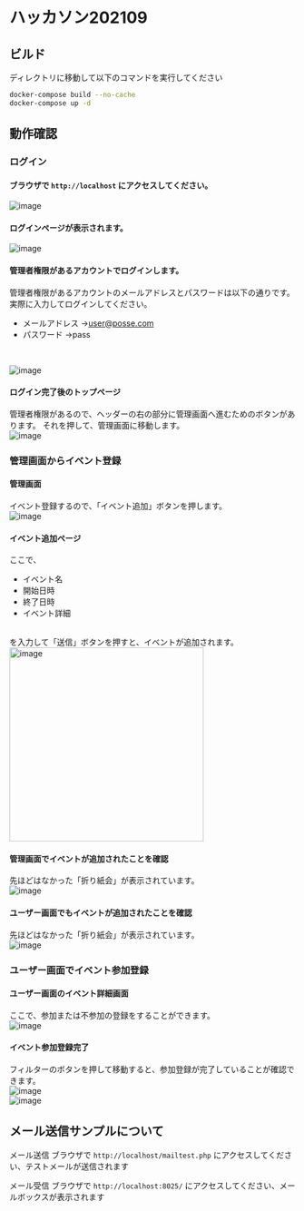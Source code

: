 # ハッカソン202109

## ビルド

ディレクトリに移動して以下のコマンドを実行してください

```bash
docker-compose build --no-cache
docker-compose up -d
```

## 動作確認
### ログイン
#### ブラウザで `http://localhost` にアクセスしてください。
![image](https://user-images.githubusercontent.com/94669039/189110868-00a9a465-2c77-4f95-b83a-89c76365ee8b.png)

#### ログインページが表示されます。
![image](https://user-images.githubusercontent.com/94669039/189111328-c962b4d6-f93f-4d9c-864c-0bd168862239.png)

#### 管理者権限があるアカウントでログインします。
管理者権限があるアカウントのメールアドレスとパスワードは以下の通りです。実際に入力してログインしてください。
- メールアドレス ->user@posse.com
- パスワード ->pass
<br>

![image](https://user-images.githubusercontent.com/94669039/189111749-67291758-1b18-46ad-a97f-e381f26b431f.png)

#### ログイン完了後のトップページ
管理者権限があるので、ヘッダーの右の部分に管理画面へ進むためのボタンがあります。
それを押して、管理画面に移動します。
<br>
![image](https://user-images.githubusercontent.com/94669039/189113786-b65c8ca2-45e8-48cf-874e-1055830e5f07.png)

### 管理画面からイベント登録
#### 管理画面
イベント登録するので、「イベント追加」ボタンを押します。
<br>
![image](https://user-images.githubusercontent.com/94669039/189113961-ad037e1d-e96a-4629-94e0-8b5efb2a7362.png)

#### イベント追加ページ
ここで、
- イベント名
- 開始日時
- 終了日時
- イベント詳細
<br>
を入力して「送信」ボタンを押すと、イベントが追加されます。
<br>
<img width="342" alt="image" src="https://user-images.githubusercontent.com/94669039/189119132-c83e2924-3cce-4511-a932-a59b05411a45.png">

#### 管理画面でイベントが追加されたことを確認
先ほどはなかった「折り紙会」が表示されています。
<br>
![image](https://user-images.githubusercontent.com/94669039/189115745-fa263246-bd62-46c4-8bd3-ecd84b842d5b.png)

#### ユーザー画面でもイベントが追加されたことを確認
先ほどはなかった「折り紙会」が表示されています。
<br>
![image](https://user-images.githubusercontent.com/94669039/189115884-f6b04375-5505-4104-86f0-849bdd06df22.png)

### ユーザー画面でイベント参加登録

#### ユーザー画面のイベント詳細画面
ここで、参加または不参加の登録をすることができます。
<br>
![image](https://user-images.githubusercontent.com/94669039/189116071-bf0e62b3-fe1d-462e-b834-a18fefb79663.png)

#### イベント参加登録完了
フィルターのボタンを押して移動すると、参加登録が完了していることが確認できます。
<br>
![image](https://user-images.githubusercontent.com/94669039/189116326-3bd727e0-bfcb-413c-a3a2-10f43a935935.png)
<br>
![image](https://user-images.githubusercontent.com/94669039/189117713-9095d26e-5672-43ec-8e9f-38394b162ea0.png)


## メール送信サンプルについて

メール送信
ブラウザで `http://localhost/mailtest.php` にアクセスしてください、テストメールが送信されます

メール受信
ブラウザで `http://localhost:8025/` にアクセスしてください、メールボックスが表示されます
